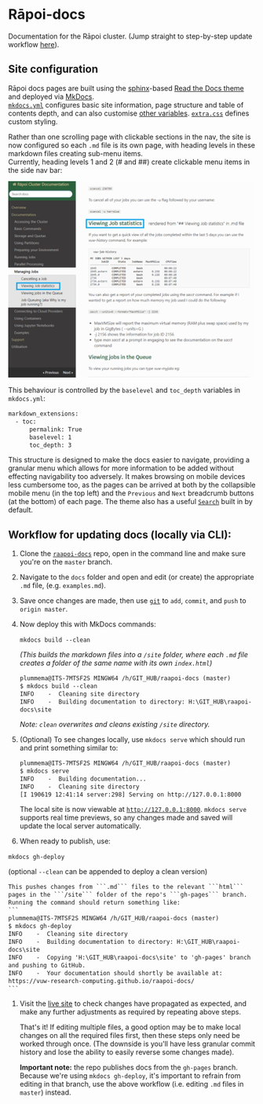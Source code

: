 # Rāpoi-docs
Documentation for the Rāpoi cluster. (Jump straight to step-by-step update workflow <a href="https://github.com/vuw-research-computing/raapoi-docs#workflow-for-updating-docs-locally-via-cli">here</a>).

## Site configuration

Rāpoi docs pages are built using the <a href="http://127.0.0.1:8000">sphinx</a>-based <a href="https://docs.readthedocs.io/en/stable/intro/getting-started-with-sphinx.html">Read the Docs theme</a> and deployed via <a href="https://www.mkdocs.org/">MkDocs</a>. <br><a href="https://github.com/vuw-research-computing/raapoi-docs/blob/master/mkdocs.yml">```mkdocs.yml```</a> configures basic site information, page structure and table of contents depth, and can also customise <a href="https://www.mkdocs.org/user-guide/configuration/">other variables</a>. <a href="https://github.com/vuw-research-computing/raapoi-docs/blob/master/extra.css">```extra.css```</a> defines custom styling.

Rather than one scrolling page with clickable sections in the nav, the site is now configured so each ```.md``` file is its own page,  with heading levels in these markdown files creating sub-menu items. <br>
Currently, heading levels 1 and 2 (# and ##) create clickable menu items in the side nav bar:

![Menu levels example](docs/img/Menu_structure.png)

This behaviour is controlled by the ```baselevel``` and ```toc_depth``` variables in ```mkdocs.yml```:
```
markdown_extensions:
  - toc:
      permalink: True
      baselevel: 1
      toc_depth: 3
```

This structure is designed to make the docs easier to navigate, providing a granular menu which allows for more information to be added without effecting navigability too adversely. It makes browsing on mobile devices less cumbersome too, as the pages can be arrived at both by the collapsible mobile menu (in the top left) and the ```Previous``` and ```Next``` breadcrumb buttons (at the bottom) of each page. The theme also has a useful <a href="https://vuw-research-computing.github.io/raapoi-docs/search.html?q=python">```Search```</a> built in by default. 


## Workflow for updating docs (locally via CLI):

1. Clone the <a href="https://github.com/vuw-research-computing/raapoi-docs">```raapoi-docs```</a> repo, open in the command line and make sure you're on the ```master``` branch.

1. Navigate to the ```docs``` folder and open and edit (or create) the appropriate ```.md``` file, (e.g. ```examples.md```).

1. Save once changes are made, then use <a href="https://git-scm.com/docs">```git```</a> to ```add```, ```commit```, and ```push``` to ```origin master```.

1. Now deploy this with MkDocs commands:

	```mkdocs build --clean```

	_(This builds the markdown files into a ```/site``` folder, where each ```.md``` file creates a folder of the same name with its own ```index.html```)_ 
	<br>
	```
	plummema@ITS-7MTSF2S MINGW64 /h/GIT_HUB/raapoi-docs (master)
	$ mkdocs build --clean
	INFO    -  Cleaning site directory
	INFO    -  Building documentation to directory: H:\GIT_HUB\raapoi-docs\site
	```

	_Note: ```clean``` overwrites and cleans existing ```/site``` directory._ 

1. (Optional) To see changes locally, use ```mkdocs serve``` which should run and print something similar to: 
	```
	plummema@ITS-7MTSF2S MINGW64 /h/GIT_HUB/raapoi-docs (master)
	$ mkdocs serve
	INFO    -  Building documentation...
	INFO    -  Cleaning site directory
	[I 190619 12:41:14 server:298] Serving on http://127.0.0.1:8000
	```
	The local site is now viewable at <a href="http://127.0.0.1:8000">```http://127.0.0.1:8000```</a>. ```mkdocs serve``` supports real time previews, so any changes made and saved will update the local server automatically.

1. When ready to publish, use:

```mkdocs gh-deploy``` 

(optional ```--clean``` can be appended to deploy a clean version)

	This pushes changes from ```.md``` files to the relevant ```html``` pages in the ```/site``` folder of the repo's ```gh-pages``` branch. 
	Running the command should return something like: 
	```
	plummema@ITS-7MTSF2S MINGW64 /h/GIT_HUB/raapoi-docs (master)
	$ mkdocs gh-deploy
	INFO    -  Cleaning site directory
	INFO    -  Building documentation to directory: H:\GIT_HUB\raapoi-docs\site
	INFO    -  Copying 'H:\GIT_HUB\raapoi-docs\site' to 'gh-pages' branch and pushing to GitHub.
	INFO    -  Your documentation should shortly be available at: https://vuw-research-computing.github.io/raapoi-docs/
	```
1. Visit the <a href="https://vuw-research-computing.github.io/raapoi-docs/">live site</a> to check changes have propagated as expected, and make any 	     further adjustments as required by repeating above steps.

	That's it! If editing multiple files, a good option may be to make local changes on all the required files first, then these steps only need be worked through once. (The downside is you'll have less granular commit history and lose the ability to easily reverse some changes made).

	__Important note:__ the repo publishes docs from the ```gh-pages``` branch. Because we're using ```mkdocs gh-deploy```, it's important to refrain from editing in that branch, use the above workflow (i.e. editing ```.md``` files in ```master```) instead.


